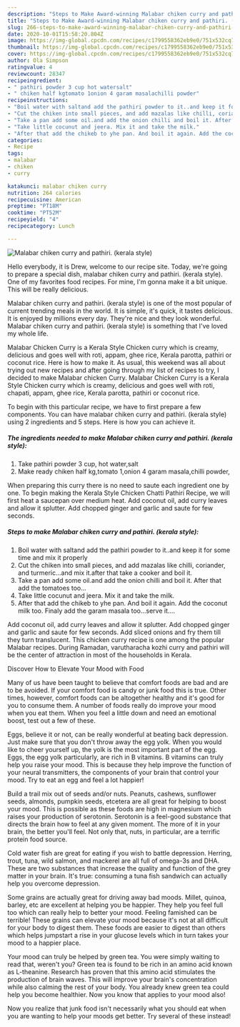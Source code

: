 ```yaml
---
description: "Steps to Make Award-winning Malabar chiken curry and pathiri. (kerala style)"
title: "Steps to Make Award-winning Malabar chiken curry and pathiri. (kerala style)"
slug: 266-steps-to-make-award-winning-malabar-chiken-curry-and-pathiri-kerala-style
date: 2020-10-01T15:58:20.804Z
image: https://img-global.cpcdn.com/recipes/c1799558362eb9e0/751x532cq70/malabar-chiken-curry-and-pathiri-kerala-style-recipe-main-photo.jpg
thumbnail: https://img-global.cpcdn.com/recipes/c1799558362eb9e0/751x532cq70/malabar-chiken-curry-and-pathiri-kerala-style-recipe-main-photo.jpg
cover: https://img-global.cpcdn.com/recipes/c1799558362eb9e0/751x532cq70/malabar-chiken-curry-and-pathiri-kerala-style-recipe-main-photo.jpg
author: Ola Simpson
ratingvalue: 4
reviewcount: 28347
recipeingredient:
- " pathiri powder 3 cup hot watersalt"
- " chiken half kgtomato 1onion 4 garam masalachilli powder"
recipeinstructions:
- "Boil water with saltand add the pathiri powder to it..and keep it for some time and mix it properly"
- "Cut the chiken into small pieces, and add mazalas like chilli, coriander, and turmeric...and mix it.after that take a cooker and boil it."
- "Take a pan add some oil.and add the onion chilli and boil it. After that add the tomatoes too..."
- "Take little cocunut and jeera. Mix it and take the milk."
- "After that add the chikeb to yhe pan. And boil it again. Add the coconut milk too. Finaly add the garam masala too...serve it...."
categories:
- Recipe
tags:
- malabar
- chiken
- curry

katakunci: malabar chiken curry 
nutrition: 264 calories
recipecuisine: American
preptime: "PT18M"
cooktime: "PT52M"
recipeyield: "4"
recipecategory: Lunch

---
```



![Malabar chiken curry and pathiri. (kerala style)](https://img-global.cpcdn.com/recipes/c1799558362eb9e0/751x532cq70/malabar-chiken-curry-and-pathiri-kerala-style-recipe-main-photo.jpg)

Hello everybody, it is Drew, welcome to our recipe site. Today, we're going to prepare a special dish, malabar chiken curry and pathiri. (kerala style). One of my favorites food recipes. For mine, I'm gonna make it a bit unique. This will be really delicious.

Malabar chiken curry and pathiri. (kerala style) is one of the most popular of current trending meals in the world. It is simple, it's quick, it tastes delicious. It is enjoyed by millions every day. They're nice and they look wonderful. Malabar chiken curry and pathiri. (kerala style) is something that I've loved my whole life.

Malabar Chicken Curry is a Kerala Style Chicken curry which is creamy, delicious and goes well with roti, appam, ghee rice, Kerala parotta, pathiri or coconut rice. Here is how to make it. As usual, this weekend was all about trying out new recipes and after going through my list of recipes to try, I decided to make Malabar chicken Curry. Malabar Chicken Curry is a Kerala Style Chicken curry which is creamy, delicious and goes well with roti, chapati, appam, ghee rice, Kerala parotta, pathiri or coconut rice.


To begin with this particular recipe, we have to first prepare a few components. You can have malabar chiken curry and pathiri. (kerala style) using 2 ingredients and 5 steps. Here is how you can achieve it.

<!--inarticleads1-->

##### The ingredients needed to make Malabar chiken curry and pathiri. (kerala style):

1. Take  pathiri powder 3 cup, hot water,salt
1. Make ready  chiken half kg,tomato 1,onion 4 garam masala,chilli powder,


When preparing this curry there is no need to saute each ingredient one by one. To begin making the Kerala Style Chicken Chatti Pathiri Recipe, we will first heat a saucepan over medium heat. Add coconut oil, add curry leaves and allow it splutter. Add chopped ginger and garlic and saute for few seconds. 

<!--inarticleads2-->

##### Steps to make Malabar chiken curry and pathiri. (kerala style):

1. Boil water with saltand add the pathiri powder to it..and keep it for some time and mix it properly
1. Cut the chiken into small pieces, and add mazalas like chilli, coriander, and turmeric...and mix it.after that take a cooker and boil it.
1. Take a pan add some oil.and add the onion chilli and boil it. After that add the tomatoes too...
1. Take little cocunut and jeera. Mix it and take the milk.
1. After that add the chikeb to yhe pan. And boil it again. Add the coconut milk too. Finaly add the garam masala too...serve it....


Add coconut oil, add curry leaves and allow it splutter. Add chopped ginger and garlic and saute for few seconds. Add sliced onions and fry them till they turn translucent. This chicken curry recipe is one among the popular Malabar recipes. During Ramadan, varutharacha kozhi curry and pathiri will be the center of attraction in most of the households in Kerala. 

Discover How to Elevate Your Mood with Food


Many of us have been taught to believe that comfort foods are bad and are to be avoided. If your comfort food is candy or junk food this is true. Other times, however, comfort foods can be altogether healthy and it's good for you to consume them. A number of foods really do improve your mood when you eat them. When you feel a little down and need an emotional boost, test out a few of these.

Eggs, believe it or not, can be really wonderful at beating back depression. Just make sure that you don't throw away the egg yolk. When you would like to cheer yourself up, the yolk is the most important part of the egg. Eggs, the egg yolk particularly, are rich in B vitamins. B vitamins can truly help you raise your mood. This is because they help improve the function of your neural transmitters, the components of your brain that control your mood. Try to eat an egg and feel a lot happier!

Build a trail mix out of seeds and/or nuts. Peanuts, cashews, sunflower seeds, almonds, pumpkin seeds, etcetera are all great for helping to boost your mood. This is possible as these foods are high in magnesium which raises your production of serotonin. Serotonin is a feel-good substance that directs the brain how to feel at any given moment. The more of it in your brain, the better you'll feel. Not only that, nuts, in particular, are a terrific protein food source.

Cold water fish are great for eating if you wish to battle depression. Herring, trout, tuna, wild salmon, and mackerel are all full of omega-3s and DHA. These are two substances that increase the quality and function of the grey matter in your brain. It's true: consuming a tuna fish sandwich can actually help you overcome depression. 

Some grains are actually great for driving away bad moods. Millet, quinoa, barley, etc are excellent at helping you be happier. They help you feel full too which can really help to better your mood. Feeling famished can be terrible! These grains can elevate your mood because it's not at all difficult for your body to digest them. These foods are easier to digest than others which helps jumpstart a rise in your glucose levels which in turn takes your mood to a happier place.

Your mood can truly be helped by green tea. You were simply waiting to read that, weren't you? Green tea is found to be rich in an amino acid known as L-theanine. Research has proven that this amino acid stimulates the production of brain waves. This will improve your brain's concentration while also calming the rest of your body. You already knew green tea could help you become healthier. Now you know that applies to your mood also!

Now you realize that junk food isn't necessarily what you should eat when you are wanting to help your moods get better. Try several of these instead!

